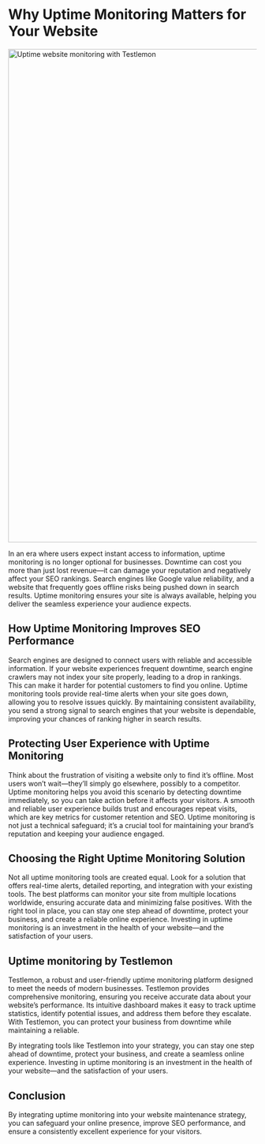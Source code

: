 # Why Uptime Monitoring Matters for Your Website

<img src="/images/monitoring/uptime-1.png" alt="Uptime website monitoring with Testlemon" width="1000"/>

In an era where users expect instant access to information, uptime monitoring is no longer optional for businesses. Downtime can cost you more than just lost revenue—it can damage your reputation and negatively affect your SEO rankings. Search engines like Google value reliability, and a website that frequently goes offline risks being pushed down in search results. Uptime monitoring ensures your site is always available, helping you deliver the seamless experience your audience expects.

## How Uptime Monitoring Improves SEO Performance
Search engines are designed to connect users with reliable and accessible information. If your website experiences frequent downtime, search engine crawlers may not index your site properly, leading to a drop in rankings. This can make it harder for potential customers to find you online. Uptime monitoring tools provide real-time alerts when your site goes down, allowing you to resolve issues quickly. By maintaining consistent availability, you send a strong signal to search engines that your website is dependable, improving your chances of ranking higher in search results.

## Protecting User Experience with Uptime Monitoring
Think about the frustration of visiting a website only to find it’s offline. Most users won’t wait—they’ll simply go elsewhere, possibly to a competitor. Uptime monitoring helps you avoid this scenario by detecting downtime immediately, so you can take action before it affects your visitors. A smooth and reliable user experience builds trust and encourages repeat visits, which are key metrics for customer retention and SEO. Uptime monitoring is not just a technical safeguard; it’s a crucial tool for maintaining your brand’s reputation and keeping your audience engaged.

## Choosing the Right Uptime Monitoring Solution
Not all uptime monitoring tools are created equal. Look for a solution that offers real-time alerts, detailed reporting, and integration with your existing tools. The best platforms can monitor your site from multiple locations worldwide, ensuring accurate data and minimizing false positives. With the right tool in place, you can stay one step ahead of downtime, protect your business, and create a reliable online experience. Investing in uptime monitoring is an investment in the health of your website—and the satisfaction of your users.

## Uptime monitoring by Testlemon
Testlemon, a robust and user-friendly uptime monitoring platform designed to meet the needs of modern businesses. Testlemon provides comprehensive monitoring, ensuring you receive accurate data about your website’s performance. Its intuitive dashboard makes it easy to track uptime statistics, identify potential issues, and address them before they escalate. With Testlemon, you can protect your business from downtime while maintaining a reliable.

By integrating tools like Testlemon into your strategy, you can stay one step ahead of downtime, protect your business, and create a seamless online experience. Investing in uptime monitoring is an investment in the health of your website—and the satisfaction of your users.

## Conclusion
By integrating uptime monitoring into your website maintenance strategy, you can safeguard your online presence, improve SEO performance, and ensure a consistently excellent experience for your visitors.